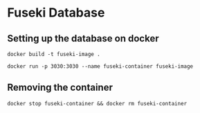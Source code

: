 # Fuseki Database

## Setting up the database on docker

`docker build -t fuseki-image .`

`docker run -p 3030:3030 --name fuseki-container fuseki-image`

## Removing the container

`docker stop fuseki-container && docker rm fuseki-container`